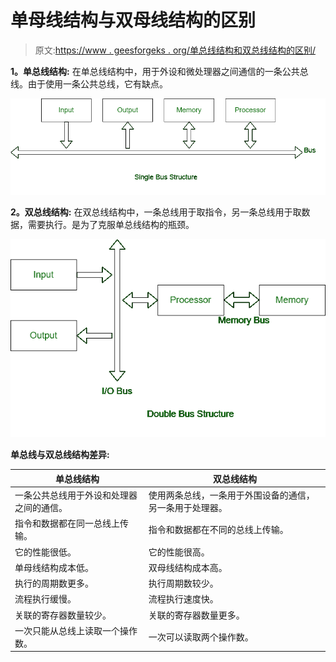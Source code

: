 # 单母线结构与双母线结构的区别

> 原文:[https://www . geesforgeks . org/单总线结构和双总线结构的区别/](https://www.geeksforgeeks.org/difference-between-single-bus-structure-and-double-bus-structure/)

**1。单总线结构:**
在单总线结构中，用于外设和微处理器之间通信的一条公共总线。由于使用一条公共总线，它有缺点。

![](img/085eabaa572d0870bbbb21d7274bc01d.png)

**2。双总线结构:**
在双总线结构中，一条总线用于取指令，另一条总线用于取数据，需要执行。是为了克服单总线结构的瓶颈。

![](img/6b75c21e8daee7e1cea6a86a141d0543.png)

**单总线与双总线结构差异:**

<center>

| 单总线结构 | 双总线结构 |
| --- | --- |
| 一条公共总线用于外设和处理器之间的通信。 | 使用两条总线，一条用于外围设备的通信，另一条用于处理器。 |
| 指令和数据都在同一总线上传输。 | 指令和数据都在不同的总线上传输。 |
| 它的性能很低。 | 它的性能很高。 |
| 单母线结构成本低。 | 双母线结构成本高。 |
| 执行的周期数更多。 | 执行周期数较少。 |
| 流程执行缓慢。 | 流程执行速度快。 |
| 关联的寄存器数量较少。 | 关联的寄存器数量更多。 |
| 一次只能从总线上读取一个操作数。 | 一次可以读取两个操作数。 |

</center>